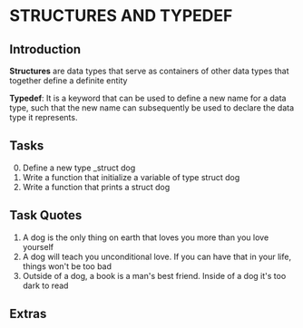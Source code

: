 # STRUCTURES AND TYPEDEF

## Introduction
**Structures** are data types that serve as containers of other data
types that together define a definite entity  

**Typedef**: It is a keyword that can be used to define a new name
for a data type, such that the new name can subsequently be used to
declare the data type it represents.

## Tasks
0. Define a new type _struct dog  
1. Write a function that initialize a variable of type struct dog  
2. Write a function that prints a struct dog

## Task Quotes
1. A dog is the only thing on earth that loves you more than you love yourself
2. A dog will teach you unconditional love. If you can have that in your life, things won't be too bad  
3. Outside of a dog, a book is a man's best friend. Inside of a dog it's too dark to read

## Extras

